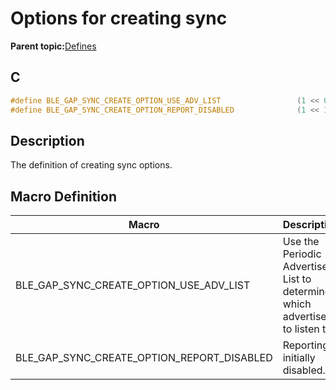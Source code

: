 # Options for creating sync

**Parent topic:**[Defines](GUID-FB430BFE-A9A9-473D-A588-1240BBD25ADD.md)

## C

```c
#define BLE_GAP_SYNC_CREATE_OPTION_USE_ADV_LIST                 (1 << 0)
#define BLE_GAP_SYNC_CREATE_OPTION_REPORT_DISABLED              (1 << 1)
```

## Description

The definition of creating sync options.

## Macro Definition

|Macro|Description|
|-----|-----------|
|BLE\_GAP\_SYNC\_CREATE\_OPTION\_USE\_ADV\_LIST|Use the Periodic Advertiser List to determine which advertiser to listen to.|
|BLE\_GAP\_SYNC\_CREATE\_OPTION\_REPORT\_DISABLED|Reporting initially disabled.|

